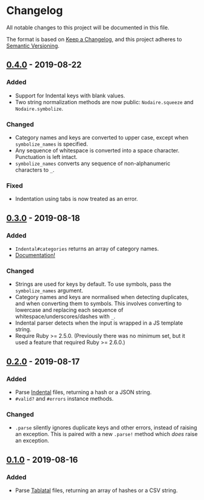 # Changelog

All notable changes to this project will be documented in this file.

The format is based on [Keep a Changelog](https://keepachangelog.com/en/1.0.0/),
and this project adheres to [Semantic Versioning](https://semver.org/spec/v2.0.0.html).

<!-- ## [Unreleased] -->

## [0.4.0] - 2019-08-22
### Added
- Support for Indental keys with blank values.
- Two string normalization methods are now public: `Nodaire.squeeze` and
  `Nodaire.symbolize`.

### Changed
- Category names and keys are converted to upper case, except when
  `symbolize_names` is specified.
- Any sequence of whitespace is converted into a space character. Punctuation
  is left intact.
- `symbolize_names` converts any sequence of non-alphanumeric characters to `_`.

### Fixed
- Indentation using tabs is now treated as an error.


## [0.3.0] - 2019-08-18
### Added
- `Indental#categories` returns an array of category names.
- [Documentation!](https://slisne.github.io/nodaire/)

### Changed
- Strings are used for keys by default. To use symbols, pass the
  `symbolize_names` argument.
- Category names and keys are normalised when detecting duplicates, and when
  converting them to symbols. This involves converting to lowercase and
  replacing each sequence of whitespace/underscores/dashes with `_`.
- Indental parser detects when the input is wrapped in a JS template string.
- Require Ruby >= 2.5.0. (Previously there was no minimum set, but it used
  a feature that required Ruby >= 2.6.0.)


## [0.2.0] - 2019-08-17
### Added
- Parse [Indental](https://wiki.xxiivv.com/#indental) files,
  returning a hash or a JSON string.
- `#valid?` and `#errors` instance methods.

### Changed
- `.parse` silently ignores duplicate keys and other errors, instead of raising
  an exception. This is paired with a new `.parse!` method which _does_ raise
  an exception.


## [0.1.0] - 2019-08-16
### Added
- Parse [Tablatal](https://wiki.xxiivv.com/#tablatal) files,
  returning an array of hashes or a CSV string.


[Unreleased]: https://github.com/ljcooke/nodaire/compare/v0.4.0...HEAD
[0.4.0]: https://github.com/ljcooke/nodaire/releases/tag/v0.4.0
[0.3.0]: https://github.com/ljcooke/nodaire/releases/tag/v0.3.0
[0.2.0]: https://github.com/ljcooke/nodaire/releases/tag/v0.2.0
[0.1.0]: https://github.com/ljcooke/nodaire/releases/tag/v0.1.0
